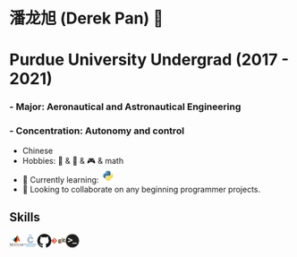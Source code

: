# 潘龙旭 (Derek Pan) 👋
# Purdue University Undergrad (2017 - 2021)
### - Major: Aeronautical and Astronautical Engineering
### - Concentration: Autonomy and control


- Chinese
- Hobbies:
    🎸 & 🏀 & 🎮 & math
- 🌱 Currently learning: 
    <img alt="Python" height="25" src = "Images/python.png">
- 👯 Looking to collaborate on any beginning programmer projects.

## Skills
<img align="left" alt="Matlab" height="25" src="Images/Matlab.png">
<img align="left" alt="C" height="25" src="Images/c.png">
<img align="left" alt="C" height="25" src="Images/github.png">
<img align="left" alt="C" height="25" src="Images/git.png">
<img align="left" alt="C" height="25" src="Images/terminal.png">
